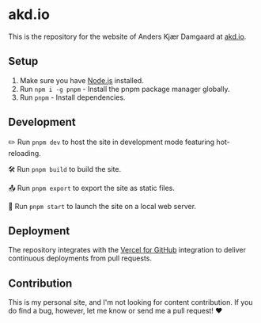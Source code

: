 # akd.io

This is the repository for the website of Anders Kjær Damgaard at [akd.io](https://akd.io/).

## Setup

1. Make sure you have [Node.js](https://nodejs.org/) installed.
2. Run `npm i -g pnpm` - Install the pnpm package manager globally.
3. Run `pnpm` - Install dependencies.

## Development

✏️ Run `pnpm dev` to host the site in development mode featuring hot-reloading.

🛠 Run `pnpm build` to build the site.

📤 Run `pnpm export` to export the site as static files.

🚀 Run `pnpm start` to launch the site on a local web server.

## Deployment

The repository integrates with the [Vercel for GitHub](https://vercel.com/github) integration to deliver continuous deployments from pull requests.

## Contribution

This is my personal site, and I'm not looking for content contribution. If you do find a bug, however, let me know or send me a pull request! ❤
